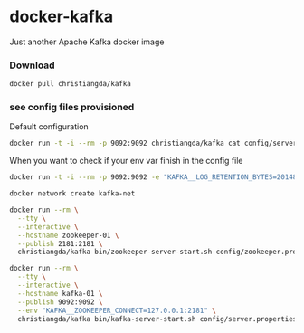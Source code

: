 # docker-kafka
Just another Apache Kafka docker image

### Download
```bash
docker pull christiangda/kafka
```

### see config files provisioned

Default configuration
```bash
docker run -t -i --rm -p 9092:9092 christiangda/kafka cat config/server.properties
```

When you want to check if your env var finish in the config file
```bash
docker run -t -i --rm -p 9092:9092 -e "KAFKA__LOG_RETENTION_BYTES=20148" christiangda/kafka cat config/server.properties
```

```bash
docker network create kafka-net

docker run --rm \
  --tty \
  --interactive \
  --hostname zookeeper-01 \
  --publish 2181:2181 \
  christiangda/kafka bin/zookeeper-server-start.sh config/zookeeper.properties
```
```bash
docker run --rm \
  --tty \
  --interactive \
  --hostname kafka-01 \
  --publish 9092:9092 \
  --env "KAFKA__ZOOKEEPER_CONNECT=127.0.0.1:2181" \
  christiangda/kafka bin/kafka-server-start.sh config/server.properties
```
